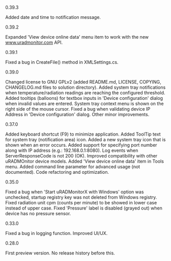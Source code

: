 0.39.3

 Added date and time to notification message.

0.39.2

 Expanded 'View device online data' menu item to work with the new www.uradmonitor.com API.

0.39.1

 Fixed a bug in CreateFile() method in XMLSettings.cs.

0.39.0

 Changed license to GNU GPLv2 (added README.md, LICENSE, COPYING, CHANGELOG.md files to solution directory).
 Added system tray notifications when temperature/radiation readings are reaching the configured threshold.
 Added tooltips (balloons) for textbox inputs in 'Device configuration' dialog when invalid values are entered.
 System tray context menu is shown on the right side of the mouse cursor.
 Fixed a bug when validating device IP Address in 'Device configuration' dialog.
 Other minor improvements.

0.37.0
 
 Added keyboard shortcut (F9) to minimize application.
 Added ToolTip text for system tray (notification area) icon.
 Added a new system tray icon that is shown when an error occurs.
 Added support for specifying port number along with IP address (e.g.: 192.168.0.1:8080).
 Log events when ServerResponseCode is not 200 (OK).
 Improved compatibility with other uRADMOnitor device models.
 Added 'View device online data' item in Tools menu.
 Added command line parameter for advanced usage (not documented).
 Code refactoring and optimization.

0.35.0

 Fixed a bug when 'Start uRADMonitorX with Windows' option was unchecked, startup registry key was not deleted from Windows registry.
 Fixed radiation unit cpm (counts per minute) to be showed in lower case instead of upper case.
 Fixed 'Pressure' label is disabled (grayed out) when device has no pressure sensor.

0.33.0

 Fixed a bug in logging function.
 Improved UI/UX.

0.28.0

 First preview version. No release history before this.